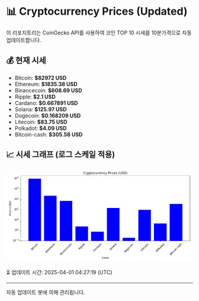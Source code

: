 
# 📊 Cryptocurrency Prices (Updated)

이 리포지토리는 CoinGecko API를 사용하여 코인 TOP 10 시세를 10분가격으로 자동 업데이트합니다.

## 💰 현재 시세
- Bitcoin: **$82972 USD**
- Ethereum: **$1835.38 USD**
- Binancecoin: **$608.69 USD**
- Ripple: **$2.1 USD**
- Cardano: **$0.667891 USD**
- Solana: **$125.97 USD**
- Dogecoin: **$0.168209 USD**
- Litecoin: **$83.75 USD**
- Polkadot: **$4.09 USD**
- Bitcoin-cash: **$305.58 USD**

## 📈 시세 그래프 (로그 스케일 적용)
![Crypto Prices](crypto_prices.png)

⏳ 업데이트 시간: 2025-04-01 04:27:19 (UTC)

---
자동 업데이트 봇에 의해 관리됩니다.
